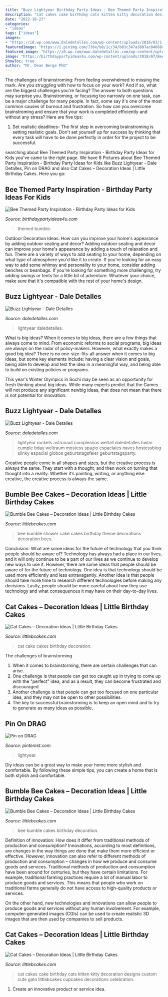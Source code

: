 ```yaml
---
title: "Buzz Lightyear Birthday Party Ideas : Bee Themed Party Inspiration"
description: "Cat cakes cake birthday cats kitten kitty decoration designs custom cute gato littlebcakes cupcakes decorations celebration"
date: "2022-10-27"
categories:
- "ideas"
tags: ["ideas"]
images:
- "https://i0.wp.com/www.daledetalles.com/wp-content/uploads/2016/03/1-17.jpg?resize=475,633"
featuredImage: "https://i.pinimg.com/736x/b8/1c/34/b81c347a3887ac04688a63c8eb909ca1--disney-images-buzz-lightyear.jpg"
featured_image: "https://i0.wp.com/www.daledetalles.com/wp-content/uploads/2016/03/buzz13.jpg"
image: "https://birthdaypartyideas4u.com/wp-content/uploads/2018/07/Bee-Birthday-Party.jpg"
ShowToc: true
author: "Mr. Dean Berge PhD"
---
```



The challenges of brainstroming: From feeling overwhelmed to missing the mark.
Are you struggling with how to focus on your work? And if so, what are the biggest challenges you're facing? The answer to both questions may surprise you. Brainstroming, or focusing too narrowly on one task, can be a major challenge for many people. In fact, some say it's one of the most common causes of burnout and frustration. 
So how can you overcome brainstroming and ensure that your work is completed efficiently and without any stress? Here are five tips: 

1. Set realistic deadlines- The first step in overcoming brainstroming is setting realistic goals. Don't set yourself up for success by thinking that every task will have to be done perfectly in order for the project to be successful.

	

		
searching about Bee Themed Party Inspiration - Birthday Party Ideas for Kids you've came to the right page. We have 8 Pictures about Bee Themed Party Inspiration - Birthday Party Ideas for Kids like Buzz Lightyear - Dale Detalles, Pin on DRAG and also Cat Cakes – Decoration Ideas | Little Birthday Cakes. Here you go:
		
    
## Bee Themed Party Inspiration - Birthday Party Ideas For Kids

<img loading=lazy src="https://birthdaypartyideas4u.com/wp-content/uploads/2018/07/Bee-Birthday-Party.jpg" onerror="this.onerror=null;this.src='https://tse1.mm.bing.net/th?id=OIP.vTcjkRTFCF_qAEsF5oNrUwHaLZ&amp;pid=15.1';" alt="Bee Themed Party Inspiration - Birthday Party Ideas for Kids">

_Source: birthdaypartyideas4u.com_

>themed bumble. 

	

Outdoor Decoration Ideas: How can you improve your home's appearance by adding outdoor seating and decor?
Adding outdoor seating and decor can improve your home's appearance by adding a touch of relaxation and fun. There are a variety of ways to add seating to your home, depending on what type of atmosphere you'd like it to create. If you're looking for an easy way to add some whimsy and personality to your home, consider adding benches or beanbags. If you're looking for something more challenging, try adding swings or tents for a little bit of adventure. Whatever your choice, make sure that it's compatible with the rest of your home's design.

    
## Buzz Lightyear - Dale Detalles

<img loading=lazy src="https://i0.wp.com/www.daledetalles.com/wp-content/uploads/2016/03/buzz13.jpg" onerror="this.onerror=null;this.src='https://tse1.mm.bing.net/th?id=OIP.JO0Pinyw8ZZYXXhoZ7f0UAHaE8&amp;pid=15.1';" alt="Buzz Lightyear - Dale Detalles">

_Source: daledetalles.com_

>lightyear daledetalles. 

	

What is big ideas?
When it comes to big ideas, there are a few things that always come to mind. From economic reforms to social programs, big ideas are always on the radar of policy-makers. However, what exactly makes a good big idea?
There is no one-size-fits-all answer when it comes to big ideas, but some key elements include: having a clear vision and goals, being able to develop and test the idea in a meaningful way, and being able to build on existing policies or programs.

This year's Winter Olympics in Sochi may be seen as an opportunity for fresh thinking about big ideas. While many experts predict that the Games will not produce any significant newbig ideas, that does not mean that there is not potential for innovation.

    
## Buzz Lightyear - Dale Detalles

<img loading=lazy src="https://i0.wp.com/www.daledetalles.com/wp-content/uploads/2016/03/1-17.jpg?resize=475,633" onerror="this.onerror=null;this.src='https://tse1.mm.bing.net/th?id=OIP.iuaFJWm_sSwMDI6zl-7j1AHaJ3&amp;pid=15.1';" alt="Buzz Lightyear - Dale Detalles">

_Source: daledetalles.com_

>lightyear rockets astronaut cumpleanos weltall daledetalles hwtm cumple bday weltraum mostess spazio espaciales naves hostessblog slinky espacial globos geburtstagsfeier geburtstagsparty. 

	

Creative people come in all shapes and sizes, but the creative process is always the same. They start with a thought, and then work on turning that thought into a reality. Whether it’s painting, writing, or anything else creative, the creative process is always the same.

    
## Bumble Bee Cakes – Decoration Ideas | Little Birthday Cakes

<img loading=lazy src="https://www.littlebcakes.com/wp-content/uploads/2014/01/Bumble-Bee-Baby-Shower-Cake.jpg" onerror="this.onerror=null;this.src='https://tse4.mm.bing.net/th?id=OIP.MbptnFt52AWLLq1pmt3hAgHaJ4&amp;pid=15.1';" alt="Bumble Bee Cakes – Decoration Ideas | Little Birthday Cakes">

_Source: littlebcakes.com_

>bee bumble shower cake cakes birthday theme decorations decoration bees. 

	

Conclusion: What are some ideas for the future of technology that you think people should be aware of?
Technology has always had a place in our lives, and it will only continue to be a part of our lives as we continue to develop new ways to use it. However, there are some ideas that people should be aware of for the future of technology. One idea is that technology should be used more efficiently and less extravagantly. Another idea is that people should take more time to research different technologies before making any decisions. Lastly, people should be more careful about how they use technology and what consequences it may have on their day-to-day lives.

    
## Cat Cakes – Decoration Ideas | Little Birthday Cakes

<img loading=lazy src="http://www.littlebcakes.com/wp-content/uploads/2014/01/Cat-Cake-Pictures.jpg" onerror="this.onerror=null;this.src='https://tse4.mm.bing.net/th?id=OIP.iQQD8-Sf6GA6OSht9V0MuQHaHf&amp;pid=15.1';" alt="Cat Cakes – Decoration Ideas | Little Birthday Cakes">

_Source: littlebcakes.com_

>cat cake cakes birthday decoration. 

	

The challenges of brainstorming
1. When it comes to brainstorming, there are certain challenges that can arise.
2. One challenge is that people can get too caught up in trying to come up with the "perfect" idea, and as a result, they can become frustrated and discouraged.
3. Another challenge is that people can get too focused on one particular idea, and they may not be open to other possibilities.
4. The key to successful brainstorming is to keep an open mind and to try to generate as many ideas as possible.

    
## Pin On DRAG

<img loading=lazy src="https://i.pinimg.com/736x/b8/1c/34/b81c347a3887ac04688a63c8eb909ca1--disney-images-buzz-lightyear.jpg" onerror="this.onerror=null;this.src='https://tse4.mm.bing.net/th?id=OIP.VNNgzkdYDZdQmyfGxt9iAAHaEX&amp;pid=15.1';" alt="Pin on DRAG">

_Source: pinterest.com_

>lightyear. 

	

Diy ideas can be a great way to make your home more stylish and comfortable. By following these simple tips, you can create a home that is both stylish and comfortable.

    
## Bumble Bee Cakes – Decoration Ideas | Little Birthday Cakes

<img loading=lazy src="http://www.littlebcakes.com/wp-content/uploads/2014/01/Bumble-Bee-Cakes-Photos.jpg" onerror="this.onerror=null;this.src='https://tse2.mm.bing.net/th?id=OIP.kj7Ai8zrwnx-hU8t6y7CDQHaJ4&amp;pid=15.1';" alt="Bumble Bee Cakes – Decoration Ideas | Little Birthday Cakes">

_Source: littlebcakes.com_

>bee bumble cakes birthday decoration. 

	

Definition of innovation: How does it differ from traditional methods of production and consumption?
Innovations, according to most definitions, are changes in the way things are done that make them more efficient or effective. However, innovation can also refer to different methods of production and consumption – changes in how we produce and consume goods and services.
Traditional methods of production and consumption have been around for centuries, but they have certain limitations. For example, traditional farming practices require a lot of manual labor to produce goods and services. This means that people who work on traditional farms generally do not have access to high-quality products or services.

On the other hand, new technologies and innovations can allow people to produce goods and services without any human involvement. For example, computer-generated images (CGIs) can be used to create realistic 3D images that are then used by companies to sell products.

    
## Cat Cakes – Decoration Ideas | Little Birthday Cakes

<img loading=lazy src="http://www.littlebcakes.com/wp-content/uploads/2014/01/Cat-Cakes.jpg" onerror="this.onerror=null;this.src='https://tse3.mm.bing.net/th?id=OIP.W2YtTAyoa8WdHetsdiGXSAHaJ4&amp;pid=15.1';" alt="Cat Cakes – Decoration Ideas | Little Birthday Cakes">

_Source: littlebcakes.com_

>cat cakes cake birthday cats kitten kitty decoration designs custom cute gato littlebcakes cupcakes decorations celebration. 

	

1. Create an innovative product or service idea.

